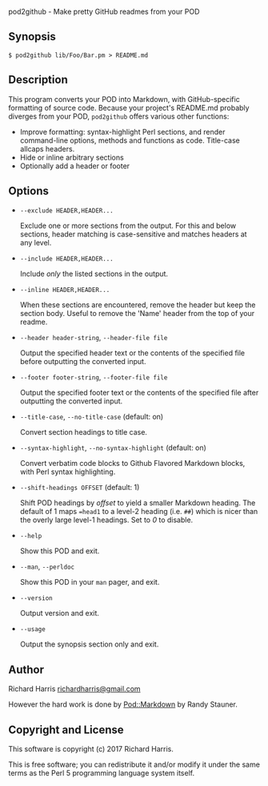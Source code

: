 pod2github - Make pretty GitHub readmes from your POD

## Synopsis

```
$ pod2github lib/Foo/Bar.pm > README.md
```

## Description

This program converts your POD into Markdown, with GitHub-specific formatting
of source code. Because your project's README.md probably diverges from your
POD, `pod2github` offers various other functions:

- Improve formatting: syntax-highlight Perl sections, and render command-line
options, methods and functions as code. Title-case allcaps headers.
- Hide or inline arbitrary sections
- Optionally add a header or footer

## Options

- `--exclude HEADER,HEADER...`

    Exclude one or more sections from the output. For this and below
    sections, header matching is case-sensitive and matches headers at
    any level.

- `--include HEADER,HEADER...`

    Include _only_ the listed sections in the output.

- `--inline HEADER,HEADER...`

    When these sections are encountered, remove the header but keep the
    section body. Useful to remove the 'Name' header from the top of
    your readme.

- `--header header-string`, `--header-file file`

    Output the specified header text or the contents of the specified file
    before outputting the converted input.

- `--footer footer-string`, `--footer-file file`

    Output the specified footer text or the contents of the specified file
    after outputting the converted input.

- `--title-case`, `--no-title-case` (default: on)

    Convert section headings to title case.

- `--syntax-highlight`, `--no-syntax-highlight` (default: on)

    Convert verbatim code blocks to Github Flavored Markdown blocks, with
    Perl syntax highlighting.

- `--shift-headings OFFSET` (default: 1)

    Shift POD headings by _offset_ to yield a smaller Markdown heading.
    The default of 1 maps `=head1` to a level-2 heading (i.e. `##`)
    which is nicer than the overly large level-1 headings. Set to _0_
    to disable.

- `--help`

    Show this POD and exit.

- `--man`, `--perldoc`

    Show this POD in your `man` pager, and exit.

- `--version`

    Output version and exit.

- `--usage`

    Output the synopsis section only and exit.

## Author

Richard Harris <richardharris@gmail.com>

However the hard work is done by [Pod::Markdown](https://metacpan.org/pod/Pod::Markdown) by Randy Stauner.

## Copyright and License

This software is copyright (c) 2017 Richard Harris.

This is free software; you can redistribute it and/or modify it under
the same terms as the Perl 5 programming language system itself.

